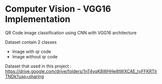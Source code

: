 # Computer Vision - VGG16 Implementation

QR Code image classification using CNN with VGG16 architecture

Dataset contain 2 classes
- Image with qr code
- Image without qr code

Dataset that used in this project : https://drive.google.com/drive/folders/1nT4yqK8WHHe8tWXCAE_tyFFKRTlrTNDk?usp=sharing
